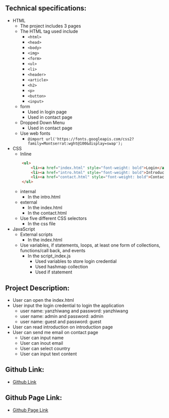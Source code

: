## Technical specifications: 
 - HTML 
    - The project includes 3 pages 
    - The HTML tag used include 
        - `<html>`
        - `<head>`
        - `<body>` 
        - `<img>` 
        - `<form>` 
        - `<ul>` 
        - `<li>` 
        - `<header>` 
        - `<article>` 
        - `<h2>` 
        - `<p>` 
        - `<button>` 
        - `<input>` 
    - form 
        - Used in login page 
        - Used in contact page 
    - Dropped Down Menu 
        - Used in contact page 
    - Use web fonts 
        - `@import url('https://fonts.googleapis.com/css2?family=Montserrat:wght@100&display=swap');`
- CSS 
    - Inline 
    ```html
        <ul>
            <li><a href="index.html" style="font-weight: bold">Login</a></li>
            <li><a href="intro.html" style="font-weight: bold">Introduction</a></li>
            <li><a href="contact.html" style="font-weight: bold">Contact</a></li>
        </ul>
    ```
    - internal 
        - In the intro.html
    - external 
        - In the index.html 
        - In the contact.html 
    - Use five different CSS selectors 
        - In the css file 
- JavaScript 
    - External scripts 
        - In the index.html 
    - Use variables, if statements, loops, at least one form of collections, functions/call back, and events 
        - In the script_index.js
            - Used variables to store login credential 
            - Used hashmap collection 
            - Used if statement 


## Project Description:
 - User can open the index.html
 - User input the login credential to login the application 
    - user name: yanzhiwang and password: yanzhiwang 
    - user name: admin and password: admin
    - user name: guest and password: guest 
- User can read introduction on introduction page 
- User can send me email on contact page 
    - User can input name 
    - User can inout email 
    - User can select country 
    - User can input text content 

## Github Link: 
 - [Github Link](https://github.com/yxw1001827416/Introduction)

## Github Page Link: 
 - [Github Page Link](https://yxw1001827416.github.io/Introduction/)